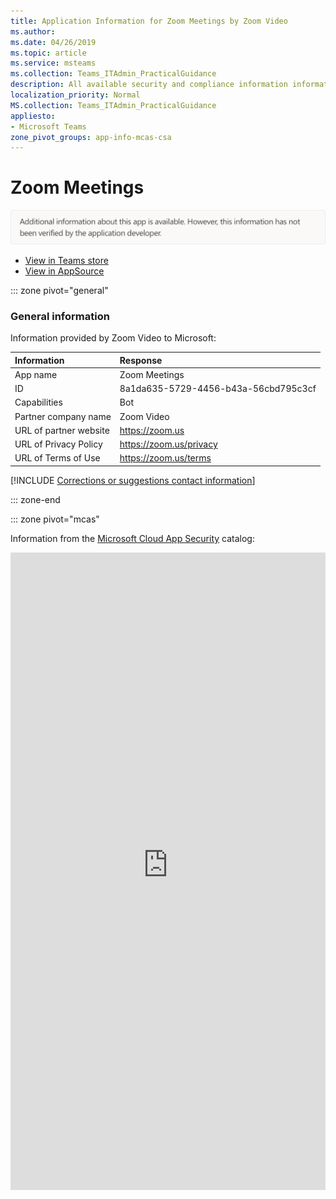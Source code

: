```yaml
---
title: Application Information for Zoom Meetings by Zoom Video
ms.author: 
ms.date: 04/26/2019
ms.topic: article
ms.service: msteams
ms.collection: Teams_ITAdmin_PracticalGuidance
description: All available security and compliance information information for Zoom Meetings, its data handling policies, its Microsoft Cloud App Security app catalog information, and security/compliance information in the CSA STAR registry.
localization_priority: Normal
MS.collection: Teams_ITAdmin_PracticalGuidance
appliesto:
- Microsoft Teams
zone_pivot_groups: app-info-mcas-csa
---
```

# Zoom Meetings

<p></p><img alt="Non-attested image" src="./images/unattested.png" width="650"/>

* <a href="https://teams.microsoft.com/l/app/8a1da635-5729-4456-b43a-56cbd795c3cf" target="_blank">View in Teams store</a>
* <a href="https://appsource.microsoft.com/en-us/product/office/WA104381441" target="_blank">View in AppSource</a>

::: zone pivot="general"

### General information

Information provided by Zoom Video to Microsoft:

| **Information** | **Response** |
|:----------------|:-------------|
| App name | Zoom Meetings |
| ID | 8a1da635-5729-4456-b43a-56cbd795c3cf |
| Capabilities | Bot |
| Partner company name | Zoom Video |
| URL of partner website | <https://zoom.us> |
| URL of Privacy Policy | <https://zoom.us/privacy> |
| URL of Terms of Use | <https://zoom.us/terms> |

 [!INCLUDE [Corrections or suggestions contact information](./includes/corrections-or-suggestions.md)]

::: zone-end


::: zone pivot="mcas"

Information from the [Microsoft Cloud App Security](https://www.microsoft.com/en-us/enterprise-mobility-security/cloud-app-security) catalog:

<iframe height='1020' title='Microsoft Cloud App Security Information' src='https://3ca685143b5b46b4b0e5266dadf2e97c.codepen.website/#/dashboard/14233' frameborder='no'  style='width: 100%;'>

Open <a href="https://3ca685143b5b46b4b0e5266dadf2e97c.codepen.website/#/dashboard/14233" target="_blank">in a new tab</a>

[!INCLUDE [Corrections or suggestions contact information](./includes/corrections-or-suggestions.md)]

::: zone-end

::: zone pivot="csa"

### CSA STAR information

[Cloud Security Alliance](https://cloudsecurityalliance.org/about/) is a not-for-profit organization dedicated to defining and raising awareness of best practices to help ensure a secure cloud computing environment. The CSA maintains the [Security, Trust & Assurance Registry (STAR)](https://cloudsecurityalliance.org/star/), a free, publicly-accessible registry where cloud-based providers can publish information on security, privacy, and compliance practices. The STAR registry contains three levels of assurance: self-assessment, 3rd-party audit, and continuous monitoring. More information on assurance levels can be found [here](https://cloudsecurityalliance.org/star/#_overview).

> [!NOTE]
> This information is self-reported by Zoom Video and directly submitted to and retrieved from CSA STAR. Microsoft is not responsible for the accuracy of this information.

<iframe height='798' scrolling='yes' title='Microsoft Teams App Information: CSA STAR' src='https://66eac45ba2a0418f9cfa290fcad4072b.codepen.website/#/details/353/Zoom Video Communications, Inc.' frameborder='no' style='width: 100%;'>

[!INCLUDE [Corrections or suggestions contact information](./includes/corrections-or-suggestions.md)]

::: zone-end
